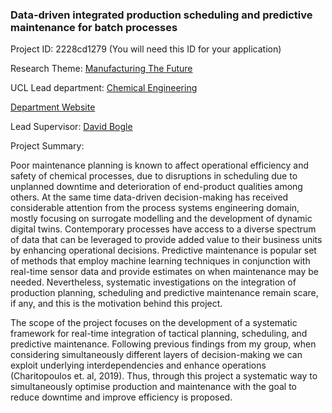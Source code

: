 ### Data-driven integrated production scheduling and predictive maintenance for batch processes

Project ID: 2228cd1279
(You will need this ID for your application)

Research Theme: [Manufacturing The Future](../themes/manufacturing-the-future.md)

UCL Lead department: [Chemical Engineering](../departments/chemical-engineering.md)

[Department Website](https://www.ucl.ac.uk/chemical-engineering)

Lead Supervisor: [David Bogle](https://profiles.ucl.ac.uk/12578)

Project Summary:

Poor maintenance planning is known to affect operational efficiency and safety of chemical processes, due to disruptions in scheduling due to unplanned downtime and deterioration of end-product qualities among others. At the same time data-driven decision-making has received considerable attention from the process systems engineering domain, mostly focusing on surrogate modelling and the development of dynamic digital twins. Contemporary processes have access to a diverse spectrum of data that can be leveraged to provide added value to their business units by enhancing operational decisions. Predictive maintenance is popular set of methods that employ machine learning techniques in conjunction with real-time sensor data and provide estimates on when maintenance may be needed. Nevertheless, systematic investigations on the integration of production planning, scheduling and predictive maintenance remain scare, if any, and this is the motivation behind this project. 

The scope of the project focuses on the development of a systematic framework for real-time integration of tactical planning, scheduling, and predictive maintenance. Following previous findings from my group, when considering simultaneously different layers of decision-making we can exploit underlying interdependencies and enhance operations (Charitopoulos et. al, 2019). Thus, through this project a systematic way to simultaneously optimise production and maintenance with the goal to reduce downtime and improve efficiency is proposed.
